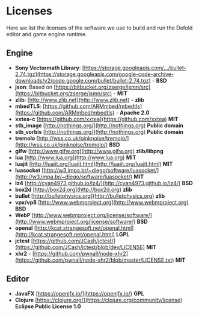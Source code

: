 # Licenses

Here we list the licenses of the software we use to build and run the Defold editor and game engine runtime.

## Engine

* **Sony Vectormath Library**: [https://storage.googleapis.com/.../bullet-2.74.tgz](https://storage.googleapis.com/google-code-archive-downloads/v2/code.google.com/bullet/bullet-2.74.tgz) - **BSD**
* **json**: Based on [https://bitbucket.org/zserge/jsmn/src](https://bitbucket.org/zserge/jsmn/src) - **MIT**
* **zlib**: [http://www.zlib.net](http://www.zlib.net) - **zlib**
* **mbedTLS**: [https://github.com/ARMmbed/mbedtls](https://github.com/ARMmbed/mbedtls) - **Apache 2.0**
* **xxtea-c** [https://github.com/xxtea](https://github.com/xxtea) **MIT**
* **stb_image** [http://nothings.org/](http://nothings.org) **Public domain**
* **stb_vorbis** [http://nothings.org/](http://nothings.org) **Public domain**
* **tremolo** [http://wss.co.uk/pinknoise/tremolo/](http://wss.co.uk/pinknoise/tremolo/) **BSD**
* **glfw** [http://www.glfw.org](http://www.glfw.org) **zlib/libpng**
* **lua** [http://www.lua.org](http://www.lua.org) **MIT**
* **luajit** [http://luajit.org/luajit.html](http://luajit.org/luajit.html) **MIT**
* **luasocket** [http://w3.impa.br/~diego/software/luasocket/](http://w3.impa.br/~diego/software/luasocket/) **MIT**
* **lz4** [http://cyan4973.github.io/lz4/](http://cyan4973.github.io/lz4/)  **BSD**
* **box2d** [http://box2d.org](http://box2d.org) **zlib**
* **bullet** [http://bulletphysics.org](http://bulletphysics.org) **zlib**
* **vpx/vp8** [http://www.webmproject.org](http://www.webmproject.org) **BSD**
* **WebP** [http://www.webmproject.org/license/software/](http://www.webmproject.org/license/software/) **BSD**
* **openal** [http://kcat.strangesoft.net/openal.html](http://kcat.strangesoft.net/openal.html) **LGPL**
* **jctest** [https://github.com/JCash/jctest/](https://github.com/JCash/jctest/blob/dev/LICENSE) **MIT**
* **xhr2** - [https://github.com/pwnall/node-xhr2](https://github.com/pwnall/node-xhr2/blob/master/LICENSE.txt) **MIT**

## Editor

* **JavaFX** [https://openjfx.io/](https://openjfx.io/) **GPL**
* **Clojure** [https://clojure.org/](https://clojure.org/community/license) **Eclipse Public License 1.0**
